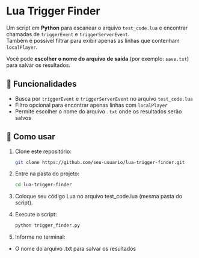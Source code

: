 # Lua Trigger Finder

Um script em **Python** para escanear o arquivo `test_code.lua` e encontrar chamadas de `triggerEvent` e `triggerServerEvent`.  
Também é possível filtrar para exibir apenas as linhas que contenham `localPlayer`.

Você pode **escolher o nome do arquivo de saída** (por exemplo: `save.txt`) para salvar os resultados.

## 📌 Funcionalidades

- Busca por `triggerEvent` e `triggerServerEvent` no arquivo `test_code.lua`
- Filtro opcional para encontrar apenas linhas com `localPlayer`
- Permite escolher o nome do arquivo `.txt` onde os resultados serão salvos

## 🚀 Como usar

1. Clone este repositório:
   ```bash
   git clone https://github.com/seu-usuario/lua-trigger-finder.git
2. Entre na pasta do projeto:
   ```bash
   cd lua-trigger-finder
3. Coloque seu código Lua no arquivo test_code.lua (mesma pasta do script).

4. Execute o script:
   ```bash
   python trigger_finder.py
5. Informe no terminal:
 - O nome do arquivo .txt para salvar os resultados
